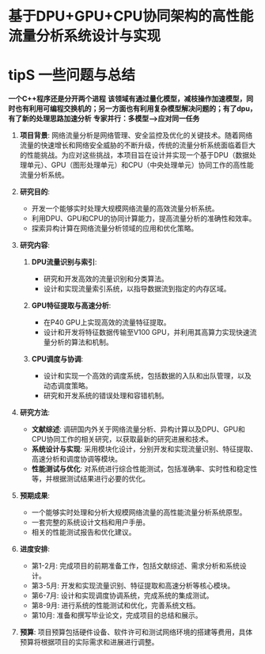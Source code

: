 # 基于DPU+GPU+CPU协同架构的高性能流量分析系统设计与实现

# tipS 一些问题与总结
**一个C++程序还是分开两个进程**
**该领域有通过量化模型，减枝操作加速模型，同时也有利用可编程交换机的；另一方面也有利用复杂模型解决问题的；有了dpu，有了新的处理思路加速分析**
**专家并行：多模型-->应对同一任务**

1. **项目背景**:
    网络流量分析是网络管理、安全监控及优化的关键技术。随着网络流量的快速增长和网络安全威胁的不断升级，传统的流量分析系统面临着巨大的性能挑战。为应对这些挑战，本项目旨在设计并实现一个基于DPU（数据处理单元）、GPU（图形处理单元）和CPU（中央处理单元）协同工作的高性能流量分析系统。

2. **研究目的**:
    - 开发一个能够实时处理大规模网络流量的高效流量分析系统。
    - 利用DPU、GPU和CPU的协同计算能力，提高流量分析的准确性和效率。
    - 探索异构计算在网络流量分析领域的应用和优化策略。

3. **研究内容**:
    1. **DPU流量识别与索引**:
        - 研究和开发高效的流量识别和分类算法。
        - 设计和实现流量索引系统，以指导数据流到指定的内存区域。

    2. **GPU特征提取与高速分析**:
        - 在P40 GPU上实现高效的流量特征提取。
        - 设计和开发将特征数据传输至V100 GPU，并利用其高算力实现快速流量分析的算法和机制。

    3. **CPU调度与协调**:
        - 设计和实现一个高效的调度系统，包括数据的入队和出队管理，以及动态调度策略。
        - 研究和开发系统的错误处理和容错机制。

4. **研究方法**:
    - **文献综述**: 调研国内外关于网络流量分析、异构计算以及DPU、GPU和CPU协同工作的相关研究，以获取最新的研究进展和技术。
    - **系统设计与实现**: 采用模块化设计，分别开发和实现流量识别、特征提取、高速分析和调度协调等模块。
    - **性能测试与优化**: 对系统进行综合性能测试，包括准确率、实时性和稳定性等，并根据测试结果进行必要的优化。

5. **预期成果**:
    - 一个能够实时处理和分析大规模网络流量的高性能流量分析系统原型。
    - 一套完整的系统设计文档和用户手册。
    - 相关的性能测试报告和优化建议。

6. **进度安排**:
    - 第1-2月: 完成项目的前期准备工作，包括文献综述、需求分析和系统设计。
    - 第3-5月: 开发和实现流量识别、特征提取和高速分析等核心模块。
    - 第6-7月: 设计和实现调度协调系统，完成系统的集成测试。
    - 第8-9月: 进行系统的性能测试和优化，完善系统文档。
    - 第10月: 准备和撰写毕业论文，完成项目的总结和展示。

7. **预算**:
    项目预算包括硬件设备、软件许可和测试网络环境的搭建等费用，具体预算将根据项目的实际需求和进展进行调整。
